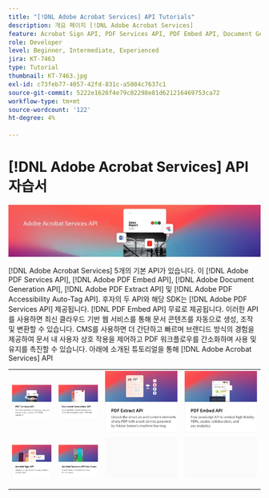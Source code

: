```yaml
---
title: "[!DNL Adobe Acrobat Services] API Tutorials"
description: 개요 페이지 [!DNL Adobe Acrobat Services]
feature: Acrobat Sign API, PDF Services API, PDF Embed API, Document Generation API
role: Developer
level: Beginner, Intermediate, Experienced
jira: KT-7463
type: Tutorial
thumbnail: KT-7463.jpg
exl-id: c73feb77-4057-42fd-831c-a5004c7637c1
source-git-commit: 5222e1626f4e79c02298e81d621216469753ca72
workflow-type: tm+mt
source-wordcount: '122'
ht-degree: 4%

---
```


# [!DNL Adobe Acrobat Services] API 자습서

![[!DNL Acrobat Services] 배너](assets/acrobatserviceshero.jpg)

[!DNL Adobe Acrobat Services] 5개의 기본 API가 있습니다. 이 [!DNL Adobe PDF Services API], [!DNL Adobe PDF Embed API], [!DNL Adobe Document Generation API], [!DNL Adobe PDF Extract API] 및 [!DNL Adobe PDF Accessibility Auto-Tag API]. 후자의 두 API와 해당 SDK는 [!DNL Adobe PDF Services API] 제공됩니다. [!DNL PDF Embed API] 무료로 제공됩니다. 이러한 API를 사용하면 최신 클라우드 기반 웹 서비스를 통해 문서 콘텐츠를 자동으로 생성, 조작 및 변환할 수 있습니다. CMS를 사용하면 더 간단하고 빠르며 브랜디드 방식의 경험을 제공하여 문서 내 사용자 상호 작용을 제어하고 PDF 워크플로우를 간소화하며 사용 및 유지를 촉진할 수 있습니다. 아래에 소개된 튜토리얼을 통해 [!DNL Adobe Acrobat Services] API

<table style="table-layout:fixed">
<tr>
 <td>
   <a href="pdfservices/overview-pdfservices.md">
      <img alt="PDF Services API" src="assets/pdfservicescard.png" />
   </a>
  </td>
  <td>
   <a href="docgen/overview-docgen.md">
      <img alt="문서 생성 API" src="assets/docgencard.png" />
   </a>
  </td>
  <td>
   <a href="pdfextract/overview-extract.md">
      <img alt="PDF 추출 API" src="assets/pdfextractcard.png" />
   </a>
  </td>
  <td>
   <a href="pdfembed/overview-embed.md">
      <img alt="Adobe PDF Tools API 및 Java 시작하기" src="assets/pdfembedcard.png" />
   </a>
  </td>
</tr>
<tr>
  <td>
   <a href="acrobatsign/overview-sign.md">
      <img alt="Acrobat Sign API" src="assets/acrobatsigncard.png" />
   </a>
  </td>
 <td>
   <a href="usecases/overview-usecases.md">
      <img alt="[!DNL Adobe Acrobat Services] API 사용 사례" src="assets/usecasescard.png" />
   </a>
  </td>
  <td>
    <img alt="스페이서" src="assets/GrayBanner_Placeholder.png" />
    <div>
    <br>
  </td>
  <td>
    <img alt="스페이서" src="assets/GrayBanner_Placeholder.png" />
    <div>
    <br>
  </td>
</tr>
</table>
